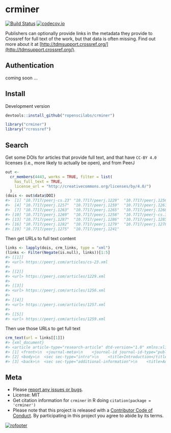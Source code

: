 crminer
=======



[![Build Status](https://travis-ci.org/ropenscilabs/crminer.svg?branch=master)](https://travis-ci.org/ropenscilabs/crminer)
[![codecov.io](https://codecov.io/github/ropenscilabs/crminer/coverage.svg?branch=master)](https://codecov.io/github/ropenscilabs/crminer?branch=master)

Publishers can optionally provide links in the metadata they provide to Crossref for full text of the work, but that data is often missing. Find out more about it at [http://tdmsupport.crossref.org/](http://tdmsupport.crossref.org/).

## Authentication

coming soon ...

## Install

Development version


```r
devtools::install_github("ropenscilabs/crminer")
```


```r
library("crminer")
library("rcrossref")
```

## Search

Get some DOIs for articles that provide full text, and that have
`CC-BY 4.0` licenses (i.e., more likely to actually be open), and from
PeerJ


```r
out <-
  cr_members(4443, works = TRUE, filter = list(
    has_full_text = TRUE,
    license_url = "http://creativecommons.org/licenses/by/4.0/")
  )
(dois <- out$data$DOI)
#>  [1] "10.7717/peerj-cs.23" "10.7717/peerj.1229"  "10.7717/peerj.1256" 
#>  [4] "10.7717/peerj.1257"  "10.7717/peerj.1259"  "10.7717/peerj.1261" 
#>  [7] "10.7717/peerj.1263"  "10.7717/peerj.1265"  "10.7717/peerj.1268" 
#> [10] "10.7717/peerj.1269"  "10.7717/peerj.1258"  "10.7717/peerj-cs.32"
#> [13] "10.7717/peerj.1287"  "10.7717/peerj.1286"  "10.7717/peerj.1285" 
#> [16] "10.7717/peerj.1282"  "10.7717/peerj.1279"  "10.7717/peerj.1278" 
#> [19] "10.7717/peerj.1275"  "10.7717/peerj.1241"
```

Then get URLs to full text content


```r
links <- lapply(dois, crm_links, type = "xml")
(links <- Filter(Negate(is.null), links))[1:5]
#> [[1]]
#> <url> https://peerj.com/articles/cs-23.xml
#> 
#> [[2]]
#> <url> https://peerj.com/articles/1229.xml
#> 
#> [[3]]
#> <url> https://peerj.com/articles/1256.xml
#> 
#> [[4]]
#> <url> https://peerj.com/articles/1257.xml
#> 
#> [[5]]
#> <url> https://peerj.com/articles/1259.xml
```

Then use those URLs to get full text


```r
crm_text(url = links[[1]])
#> {xml_document}
#> <article article-type="research-article" dtd-version="1.0" xmlns:xlink="http://www.w3.org/1999/xlink" ...
#> [1] <front>\n  <journal-meta>\n    <journal-id journal-id-type="publisher-id">peerj-cs</journal-id>\n ...
#> [2] <body>\n  <sec sec-type="intro">\n    <title>Introduction</title>\n    <p>The question of natural ...
#> [3] <back>\n  <sec sec-type="additional-information">\n    <title>Additional Information and Declarat ...
```


## Meta

* Please [report any issues or bugs](https://github.com/ropenscilabs/crminer/issues).
* License: MIT
* Get citation information for `crminer` in R doing `citation(package = 'crminer')`
* Please note that this project is released with a [Contributor Code of Conduct](CONDUCT.md). By participating in this project you agree to abide by its terms.

[![rofooter](http://ropensci.org/public_images/github_footer.png)](http://ropensci.org)
